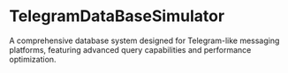 # TelegramDataBaseSimulator
A comprehensive database system designed for Telegram-like messaging platforms, featuring advanced query capabilities and performance optimization.
